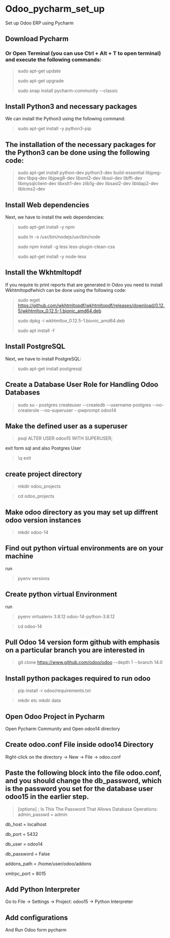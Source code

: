 # Odoo_pycharm_set_up
Set up Odoo ERP using Pycharm


## Download Pycharm
### Or Open Terminal (you can use Ctrl + Alt + T to open terminal) and execute the following commands:

> sudo apt-get update 
> 
> sudo apt-get upgrade
> 
> sudo snap install pycharm-community --classic

 ## Install Python3 and necessary packages

We can install the Python3 using the following command:

> sudo apt-get install -y python3-pip

## The installation of the necessary packages for the Python3 can be done using the following code:

> sudo apt-get install python-dev python3-dev build-essential libjpeg-dev libpq-dev libjpeg8-dev libxml2-dev libssl-dev libffi-dev libmysqlclient-dev libxslt1-dev zlib1g-dev libsasl2-dev libldap2-dev liblcms2-dev

## Install Web dependencies
Next, we have to install the web dependencies:
> sudo apt-get install -y npm
> 
> sudo ln -s /usr/bin/nodejs/usr/bin/node 
> 
> sudo npm install -g less less-plugin-clean-css 
> 
> sudo apt-get install -y node-less


 ## Install the Wkhtmltopdf
If you require to print reports that are generated in Odoo you need to install Wkhtmltopdfwhich can be done using the following code:
> sudo wget https://github.com/wkhtmltopdf/wkhtmltopdf/releases/download/0.12.5/wkhtmltox_0.12.5-1.bionic_amd64.deb 
> 
> sudo dpkg -i wkhtmltox_0.12.5-1.bionic_amd64.deb 
> 
> sudo apt install -f

## Install PostgreSQL
Next, we have to install PostgreSQL:

> sudo apt-get install postgresql

## Create a Database User Role for Handling Odoo Databases

> sudo su - postgres
> createuser --createdb --username postgres --no-createrole --no-superuser --pwprompt odoo14

## Make the defined user as a superuser
> psql
> ALTER USER odoo15 WITH SUPERUSER;

exit form sql and also Postgres User
> \q
> exit

## create project directory
> mkdir odoo_projects

> cd odoo_projects

## Make odoo directory as you may set up diffrent odoo version instances

> mkdir odoo-14


## Find out python virtual environments are on your machine

run 
> pyenv versions

## Create python virtual Environment

run 
> pyenv virtualenv 3.8.12 odoo-14-python-3.8.12

> cd odoo-14

## Pull Odoo 14 version form github with emphasis on a particular branch you are interested in

> git clone https://www.github.com/odoo/odoo --depth 1 --branch 14.0

## Install python packages required to run odoo
> pip install -r odoo/requirements.txt

> mkdir etc
> mkdir data

## Open Odoo Project in Pycharm
Open Pycharm Community and Open odoo14 directory

## Create odoo.conf File inside odoo14 Directory

Right-click on the directory -> New -> File -> odoo.conf

## Paste the following block into the file odoo.conf, and you should change the db_password, which is the password you set for the database user odoo15 in the earlier step.

> [options]
> ; Is This The Password That Allows Database Operations:
admin_passwd = admin

db_host = localhost

db_port = 5432

db_user = odoo14

db_password = False

addons_path = /home/user/odoo/addons

xmlrpc_port = 8015


## Add Python Interpreter

Go to File -> Settings -> Project: odoo15 -> Python Interpreter

## Add configurations 

And Run Odoo form pycharm








